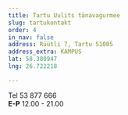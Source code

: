 ```yaml
---
title: Tartu Uulits tänavagurmee
slug: tartukontakt
order: 4
in_nav: false
address: Rüütli 7, Tartu 51005
address_extra: KAMPUS
lat: 58.380947
lng: 26.722218

---
```

Tel 53 877 666   
**E-P** 12.00 - 21.00